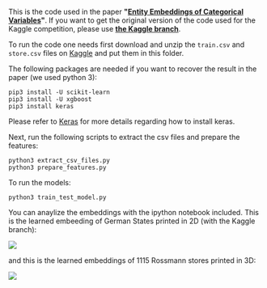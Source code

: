 This is the code used in the paper **"[Entity Embeddings of Categorical Variables](http://arxiv.org/abs/1604.06737)"**. If you want to get the original version of the code used for the Kaggle competition, please use [**the Kaggle branch**](https://github.com/entron/entity-embedding-rossmann/tree/kaggle).

To run the code one needs first download and unzip the `train.csv` and `store.csv` files on [Kaggle](https://www.kaggle.com/c/rossmann-store-sales/data) and put them in this folder.

The following packages are needed if you want to recover the result in the paper (we used python 3):

```
pip3 install -U scikit-learn
pip3 install -U xgboost
pip3 install keras
```
Please refer to [Keras](https://github.com/fchollet/keras) for more details regarding how to install keras. 

Next, run the following scripts to extract the csv files and prepare the features:

```
python3 extract_csv_files.py
python3 prepare_features.py
``` 

To run the models:

```
python3 train_test_model.py
```

You can anaylize the embeddings with the ipython notebook included. This is the learned embeeding of German States printed in 2D (with the Kaggle branch):

[![](https://plot.ly/~entron/0/.png)](https://plot.ly/~entron/0.embed)

and this is the learned embeddings of 1115 Rossmann stores printed in 3D:

[![](https://plot.ly/~entron/2/.png)](https://plot.ly/~entron/2.embed)
